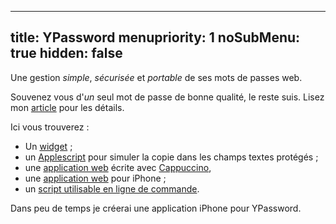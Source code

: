----- 
title: YPassword
menupriority: 1
noSubMenu: true
hidden: false
-----
Une gestion _simple_, _sécurisée_ et _portable_ de ses mots de passes web.

Souvenez vous d'_un_ seul mot de passe de bonne qualité, le reste suis.
Lisez mon [article](/n3blog/fr/blog/ypassword.html) pour les détails.

Ici vous trouverez :


 - Un [widget](/n3blog/files/YPassword-1.6.zip) ;
 - un [Applescript](/n3blog/files/forcePaste.app.zip) pour simuler la copie dans les champs textes protégés ;
 - une [application web](/n3blog/fr/softwares/ypassword/web/) écrite avec [Cappuccino](http://cappuccino.org),
 - une [application web](/n3blog/fr/softwares/ypassword/iphoneweb/) pour iPhone ;
 - un [script utilisable en ligne de commande](/n3blog/files/getpass).

Dans peu de temps je créerai une application iPhone pour YPassword.
